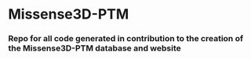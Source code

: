# Missense3D-PTM
### Repo for all code generated in contribution to the creation of the Missense3D-PTM database and website

